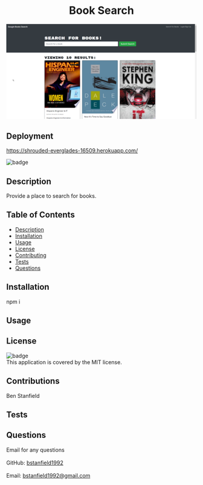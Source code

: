 
<h1 align="center">Book Search</h1>

![Screenshot](./ScreenShot.png)

## Deployment
https://shrouded-everglades-16509.herokuapp.com/

![badge](https://img.shields.io/badge/license-MIT-brightgreen)<br />
## Description
Provide a place to search for books.
## Table of Contents
- [Description](#description)
- [Installation](#installation)
- [Usage](#usage)
- [License](#license)
- [Contributing](#contributing)
- [Tests](#tests)
- [Questions](#questions)
## Installation
npm i
## Usage

## License
![badge](https://img.shields.io/badge/license-MIT-brightgreen)
<br />
This application is covered by the MIT license. 
## Contributions
Ben Stanfield
## Tests

## Questions
Email for any questions<br />
<br />
GitHub: [bstanfield1992](https://github.com/bstanfield1992)<br />
<br />
Email: bstanfield1992@gmail.com<br /><br />